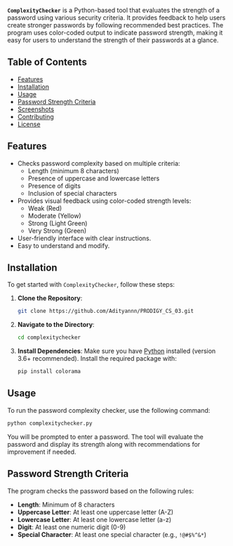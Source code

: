
**`ComplexityChecker`** is a Python-based tool that evaluates the strength of a password using various security criteria. It provides feedback to help users create stronger passwords by following recommended best practices. The program uses color-coded output to indicate password strength, making it easy for users to understand the strength of their passwords at a glance.

## Table of Contents
- [Features](#features)
- [Installation](#installation)
- [Usage](#usage)
- [Password Strength Criteria](#password-strength-criteria)
- [Screenshots](#screenshots)
- [Contributing](#contributing)
- [License](#license)

## Features
- Checks password complexity based on multiple criteria:
  - Length (minimum 8 characters)
  - Presence of uppercase and lowercase letters
  - Presence of digits
  - Inclusion of special characters
- Provides visual feedback using color-coded strength levels:
  - Weak (Red)
  - Moderate (Yellow)
  - Strong (Light Green)
  - Very Strong (Green)
- User-friendly interface with clear instructions.
- Easy to understand and modify.

## Installation
To get started with `ComplexityChecker`, follow these steps:

1. **Clone the Repository**:
   ```bash
   git clone https://github.com/Adityannn/PRODIGY_CS_03.git
   ```
   
2. **Navigate to the Directory**:
   ```bash
   cd complexitychecker
   ```

3. **Install Dependencies**:
   Make sure you have [Python](https://www.python.org/downloads/) installed (version 3.6+ recommended). Install the required package with:
   ```bash
   pip install colorama
   ```

## Usage
To run the password complexity checker, use the following command:
```bash
python complexitychecker.py
```

You will be prompted to enter a password. The tool will evaluate the password and display its strength along with recommendations for improvement if needed.

## Password Strength Criteria
The program checks the password based on the following rules:
- **Length**: Minimum of 8 characters
- **Uppercase Letter**: At least one uppercase letter (A-Z)
- **Lowercase Letter**: At least one lowercase letter (a-z)
- **Digit**: At least one numeric digit (0-9)
- **Special Character**: At least one special character (e.g., `!@#$%^&*`)
